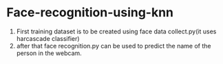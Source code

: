 # Face-recognition-using-knn
1. First training dataset is to be created using face data collect.py(it uses harcascade classifier)
2. after that face recognition.py can be used to predict the name of the person in the webcam.
